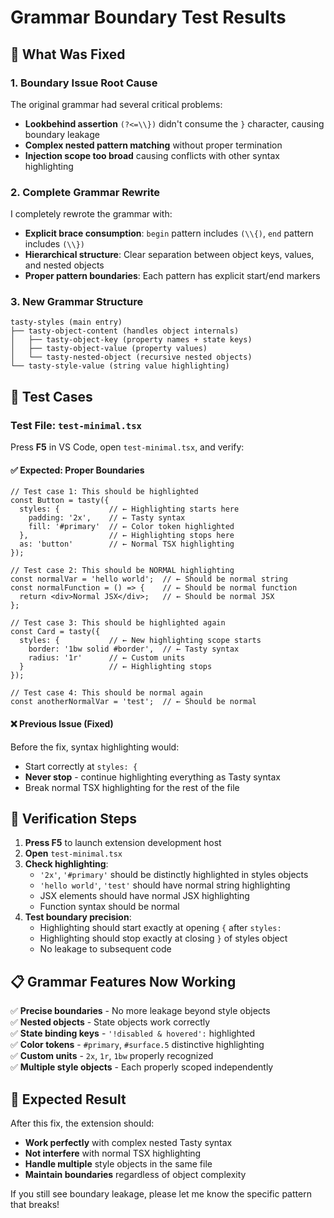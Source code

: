 # Grammar Boundary Test Results

## 🔧 **What Was Fixed**

### **1. Boundary Issue Root Cause**
The original grammar had several critical problems:
- **Lookbehind assertion** `(?<=\\})` didn't consume the `}` character, causing boundary leakage
- **Complex nested pattern matching** without proper termination
- **Injection scope too broad** causing conflicts with other syntax highlighting

### **2. Complete Grammar Rewrite**
I completely rewrote the grammar with:
- **Explicit brace consumption**: `begin` pattern includes `(\\{)`, `end` pattern includes `(\\})`
- **Hierarchical structure**: Clear separation between object keys, values, and nested objects
- **Proper pattern boundaries**: Each pattern has explicit start/end markers

### **3. New Grammar Structure**
```
tasty-styles (main entry)
├── tasty-object-content (handles object internals)
│   ├── tasty-object-key (property names + state keys)
│   ├── tasty-object-value (property values)
│   └── tasty-nested-object (recursive nested objects)
└── tasty-style-value (string value highlighting)
```

## 🧪 **Test Cases**

### **Test File**: `test-minimal.tsx`

Press **F5** in VS Code, open `test-minimal.tsx`, and verify:

#### ✅ **Expected: Proper Boundaries**
```tsx
// Test case 1: This should be highlighted
const Button = tasty({
  styles: {           // ← Highlighting starts here
    padding: '2x',    // ← Tasty syntax
    fill: '#primary'  // ← Color token highlighted
  },                  // ← Highlighting stops here
  as: 'button'        // ← Normal TSX highlighting
});

// Test case 2: This should be NORMAL highlighting
const normalVar = 'hello world';  // ← Should be normal string
const normalFunction = () => {    // ← Should be normal function
  return <div>Normal JSX</div>;   // ← Should be normal JSX
};

// Test case 3: This should be highlighted again
const Card = tasty({
  styles: {           // ← New highlighting scope starts
    border: '1bw solid #border',  // ← Tasty syntax
    radius: '1r'      // ← Custom units
  }                   // ← Highlighting stops
});

// Test case 4: This should be normal again
const anotherNormalVar = 'test';  // ← Should be normal
```

#### ❌ **Previous Issue (Fixed)**
Before the fix, syntax highlighting would:
- Start correctly at `styles: {`
- **Never stop** - continue highlighting everything as Tasty syntax
- Break normal TSX highlighting for the rest of the file

## 🎯 **Verification Steps**

1. **Press F5** to launch extension development host
2. **Open** `test-minimal.tsx`
3. **Check highlighting**:
   - `'2x'`, `'#primary'` should be distinctly highlighted in styles objects
   - `'hello world'`, `'test'` should have normal string highlighting
   - JSX elements should have normal JSX highlighting
   - Function syntax should be normal
4. **Test boundary precision**:
   - Highlighting should start exactly at opening `{` after `styles:`
   - Highlighting should stop exactly at closing `}` of styles object
   - No leakage to subsequent code

## 📋 **Grammar Features Now Working**

✅ **Precise boundaries** - No more leakage beyond style objects  
✅ **Nested objects** - State objects work correctly  
✅ **State binding keys** - `'!disabled & hovered':` highlighted  
✅ **Color tokens** - `#primary`, `#surface.5` distinctive highlighting  
✅ **Custom units** - `2x`, `1r`, `1bw` properly recognized  
✅ **Multiple style objects** - Each properly scoped independently  

## 🚀 **Expected Result**

After this fix, the extension should:
- **Work perfectly** with complex nested Tasty syntax
- **Not interfere** with normal TSX highlighting
- **Handle multiple** style objects in the same file
- **Maintain boundaries** regardless of object complexity

If you still see boundary leakage, please let me know the specific pattern that breaks!